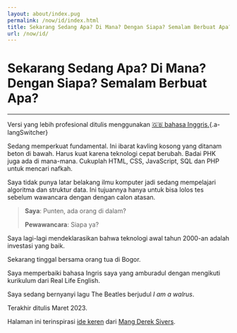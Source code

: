 ```yaml
---
layout: about/index.pug
permalink: /now/id/index.html
title: Sekarang Sedang Apa? Di Mana? Dengan Siapa? Semalam Berbuat Apa?
url: /now/id/
---
```


# Sekarang Sedang Apa? Di Mana? Dengan Siapa? Semalam Berbuat Apa?
-----------------------------------------------------------------

Versi yang lebih profesional ditulis menggunakan [🇬🇧 bahasa Inggris.](/now/){.a-langSwitcher}

Sedang memperkuat fundamental. Ini ibarat kavling kosong yang ditanam beton di bawah. Harus kuat karena teknologi cepat berubah. Badai PHK juga ada di mana-mana. Cukuplah HTML, CSS, JavaScript, SQL dan PHP untuk mencari nafkah.

Saya tidak punya latar belakang ilmu komputer jadi sedang mempelajari algoritma dan struktur data. Ini tujuannya hanya untuk bisa lolos tes sebelum wawancara dengan dengan calon atasan.

>**Saya**: Punten, ada orang di dalam?
>
>**Pewawancara**: Siapa ya?

Saya lagi-lagi mendeklarasikan bahwa teknologi awal tahun 2000-an adalah investasi yang baik.

Sekarang tinggal bersama orang tua di Bogor.

Saya memperbaiki bahasa Ingris saya yang amburadul dengan mengikuti kurikulum dari Real Life English.

Saya sedang bernyanyi lagu The Beatles berjudul *I am a walrus*.

Terakhir ditulis Maret 2023.

Halaman ini terinspirasi [ide keren](https://sive.rs/now/) dari [Mang Derek Sivers](https://sive.rs).
